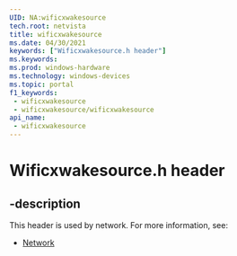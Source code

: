 ```yaml
---
UID: NA:wificxwakesource
tech.root: netvista
title: wificxwakesource
ms.date: 04/30/2021
keywords: ["Wificxwakesource.h header"]
ms.keywords: 
ms.prod: windows-hardware
ms.technology: windows-devices
ms.topic: portal
f1_keywords:
 - wificxwakesource
 - wificxwakesource/wificxwakesource
api_name:
 - wificxwakesource
---
```


# Wificxwakesource.h header


## -description

This header is used by network. For more information, see:

- [Network](../_netvista/index.md)

